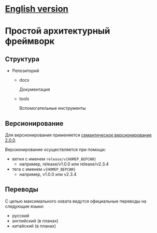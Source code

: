 # [English version](README_EN.md)

# Простой архитектурный фреймворк

## Структура

- Репозиторий

  - docs

    Документация

  - tools

    Вспомогательные инструменты

## Версионирование

Для версионирования применяется [семантическое версионирование 2.0.0](https://semver.org/lang/ru/spec/v2.0.0.html).

Версионирование осуществляется при помощи:
* ветки с именем ``release/v{НОМЕР_ВЕРСИИ}``
  * например, release/v1.0.0 или release/v2.3.4
* тега с именем ``v{НОМЕР_ВЕРСИИ}``
  * например, v1.0.0 или v2.3.4

## Переводы

С целью максимального охвата ведутся официальные переводы на следующие языки:
* русский
* английский (в планах)
* китайский (в планах)
